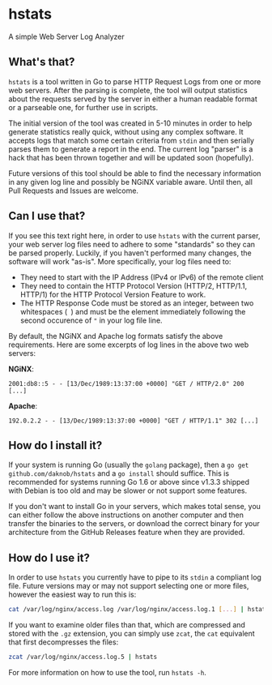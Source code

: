 # hstats
A simple Web Server Log Analyzer

## What's that?
`hstats` is a tool written in Go to parse HTTP Request Logs from one or more
web servers. After the parsing is complete, the tool will output statistics
about the requests served by the server in either a human readable format or a
parseable one, for further use in scripts.

The initial version of the tool was created in 5-10 minutes in order to
help generate statistics really quick, without using any complex software.
It accepts logs that match some certain criteria from `stdin` and then
serially parses them to generate a report in the end. The current log
"parser" is a hack that has been thrown together and will be updated
soon (hopefully).

Future versions of this tool should be able to find the necessary information
in any given log line and possibly be NGiNX variable aware. Until then,
all Pull Requests and Issues are welcome.

## Can I use that?
If you see this text right here, in order to use `hstats` with the current
parser, your web server log files need to adhere to some "standards" so they
can be parsed properly. Luckily, if you haven't performed many changes, the
software will work "as-is". More specifically, your log files need to:

* They need to start with the IP Address (IPv4 or IPv6) of the remote client
* They need to contain the HTTP Protocol Version (HTTP/2, HTTP/1.1, HTTP/1)
  for the HTTP Protocol Version Feature to work.
* The HTTP Response Code must be stored as an integer, between two whitespaces
  (` `) and must be the element immediately following the second occurence of
  `"` in your log file line.

By default, the NGiNX and Apache log formats satisfy the above requirements.
Here are some excerpts of log lines in the above two web servers:

**NGiNX**:

```
2001:db8::5 - - [13/Dec/1989:13:37:00 +0000] "GET / HTTP/2.0" 200 [...]
```

**Apache**:

```
192.0.2.2 - - [13/Dec/1989:13:37:00 +0000] "GET / HTTP/1.1" 302 [...]
```

## How do I install it?
If your system is running Go (usually the `golang` package), then a
`go get github.com/daknob/hstats` and a `go install` should suffice.
This is recommended for systems running Go 1.6 or above since v1.3.3
shipped with Debian is too old and may be slower or not support some
features.

If you don't want to install Go in your servers, which makes total
sense, you can either follow the above instructions on another computer
and then transfer the binaries to the servers, or download the correct
binary for your architecture from the GitHub Releases feature when they
are provided.

## How do I use it?
In order to use `hstats` you currently have to pipe to its `stdin` a
compliant log file. Future versions may or may not support selecting
one or more files, however the easiest way to run this is:

```bash
cat /var/log/nginx/access.log /var/log/nginx/access.log.1 [...] | hstats
```

If you want to examine older files than that, which are compressed and
stored with the `.gz` extension, you can simply use `zcat`, the `cat`
equivalent that first decompresses the files:

```bash
zcat /var/log/nginx/access.log.5 | hstats
```

For more information on how to use the tool, run `hstats -h`.
